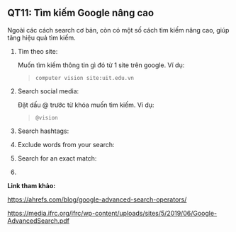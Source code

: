 ## QT11: Tìm kiếm Google nâng cao

Ngoài các cách search cơ bản, còn có một số cách tìm kiếm nâng cao, giúp tăng hiệu quả tìm kiếm.

1. Tìm theo site:

   Muốn tìm kiếm thông tin gì đó từ 1 site trên google. Ví dụ:

   > `computer vision site:uit.edu.vn`

2. Search social media:

   Đặt dấu @ trước từ khóa muốn tìm kiếm. Ví dụ:

   > `@vision`

3. Search hashtags:

4. Exclude words from your search:

5. Search for an exact match:

6. 





**Link tham khảo:**

https://ahrefs.com/blog/google-advanced-search-operators/

https://media.ifrc.org/ifrc/wp-content/uploads/sites/5/2019/06/Google-AdvancedSearch.pdf



